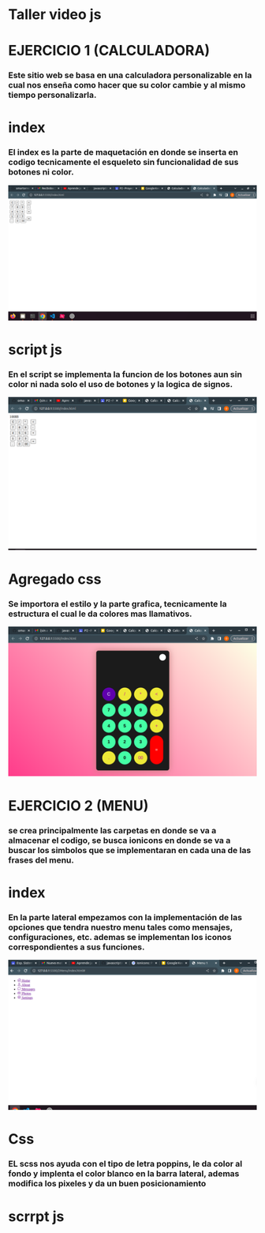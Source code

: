 # Taller video js

# EJERCICIO 1 (CALCULADORA) 
### Este sitio web se basa en una calculadora personalizable en la cual nos enseña como hacer que su color cambie y al mismo tiempo personalizarla.

# index
### El index es la parte de maquetación en donde se inserta en codigo tecnicamente el esqueleto sin funcionalidad de sus botones ni color.
![Calculadora](img/foto1.png "Calculadora")

# script js
### En el script se implementa la funcion de los botones aun sin color ni nada solo el uso de botones y la logica de signos.
![Calculadora](img/foto2.png "Calculadora")

# Agregado css
### Se importora el estilo y la parte grafica, tecnicamente la estructura el cual le da colores mas llamativos.
![Calculadora](img/foto3.png "Calculadora")

# EJERCICIO 2 (MENU)
### se crea principalmente las carpetas en donde se va a almacenar el codigo, se busca ionicons en donde se va a buscar los simbolos que se implementaran en cada una de las frases del menu.

# index
### En la parte lateral empezamos con la implementación de las opciones que tendra nuestro menu tales como mensajes, configuraciones, etc. ademas se implementan los iconos correspondientes a sus funciones.
![Menu](img/menu1.png "Menu")

# Css
### EL scss nos ayuda con el tipo de letra poppins, le da color al fondo y implenta el color blanco en la barra lateral, ademas modifica los pixeles y da un buen posicionamiento


# scrrpt js
###